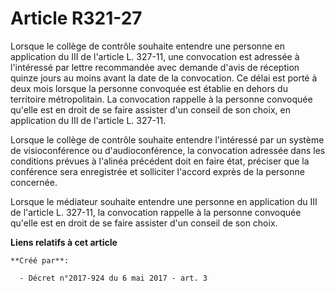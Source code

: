 # Article R321-27

Lorsque le collège de contrôle souhaite entendre une personne en application du III de l'article L. 327-11, une convocation
est adressée à l'intéressé par lettre recommandée avec demande d'avis de réception quinze jours au moins avant la date de la
convocation. Ce délai est porté à deux mois lorsque la personne convoquée est établie en dehors du territoire métropolitain.
La convocation rappelle à la personne convoquée qu'elle est en droit de se faire assister d'un conseil de son choix, en
application du III de l'article L. 327-11.

Lorsque le collège de contrôle souhaite entendre l'intéressé par un système de visioconférence ou d'audioconférence, la
convocation adressée dans les conditions prévues à l'alinéa précédent doit en faire état, préciser que la conférence sera
enregistrée et solliciter l'accord exprès de la personne concernée.

Lorsque le médiateur souhaite entendre une personne en application du III de l'article L. 327-11, la convocation rappelle à
la personne convoquée qu'elle est en droit de se faire assister d'un conseil de son choix.

**Liens relatifs à cet article**

	**Créé par**:

	  - Décret n°2017-924 du 6 mai 2017 - art. 3
